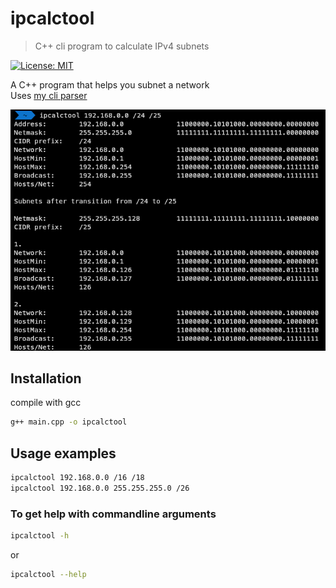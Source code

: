 # ipcalctool

> C++ cli program to calculate IPv4 subnets 

[![License: MIT](https://img.shields.io/badge/License-MIT-yellow.svg)](https://opensource.org/licenses/MIT)

A C++ program that helps you subnet a network  
Uses [my cli parser](https://github.com/matyassykora/cppclip)

![example-img](example-img.png)

## Installation

compile with gcc

```sh
g++ main.cpp -o ipcalctool
```

## Usage examples

```sh
ipcalctool 192.168.0.0 /16 /18
ipcalctool 192.168.0.0 255.255.255.0 /26
```

### To get help with commandline arguments

```sh
ipcalctool -h
```

or

```sh
ipcalctool --help
```

